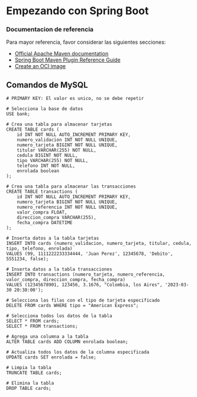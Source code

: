 # Empezando con Spring Boot

### Documentacion de referencia
Para mayor referencia, favor considerar las siguientes secciones:

* [Official Apache Maven documentation](https://maven.apache.org/guides/index.html)
* [Spring Boot Maven Plugin Reference Guide](https://docs.spring.io/spring-boot/docs/3.0.4/maven-plugin/reference/html/)
* [Create an OCI image](https://docs.spring.io/spring-boot/docs/3.0.4/maven-plugin/reference/html/#build-image)

## Comandos de MySQL

```MySql
# PRIMARY KEY: El valor es unico, no se debe repetir

# Selecciona la base de datos
USE bank;

# Crea una tabla para almacenar tarjetas
CREATE TABLE cards (
    id INT NOT NULL AUTO_INCREMENT PRIMARY KEY,
    numero_validacion INT NOT NULL UNIQUE,
    numero_tarjeta BIGINT NOT NULL UNIQUE,
    titular VARCHAR(255) NOT NULL,
    cedula BIGINT NOT NULL,
    tipo VARCHAR(255) NOT NULL,
    telefono INT NOT NULL,
    enrolada boolean
);

# Crea una tabla para almacenar las transacciones
CREATE TABLE transactions (
    id INT NOT NULL AUTO_INCREMENT PRIMARY KEY,
    numero_tarjeta BIGINT NOT NULL UNIQUE,
    numero_referencia INT NOT NULL UNIQUE,
    valor_compra FLOAT,
    direccion_compra VARCHAR(255),
    fecha_compra DATETIME
);

# Inserta datos a la tabla tarjetas
INSERT INTO cards (numero_validacion, numero_tarjeta, titular, cedula, tipo, telefono, enrolada)
VALUES (99, 1111222233334444, 'Juan Perez', 12345678, 'Debito', 5551234, false);

# Inserta datos a la tabla transacciones
INSERT INTO transactions (numero_tarjeta, numero_referencia, valor_compra, direccion_compra, fecha_compra)
VALUES (12345678901, 123456, 3.1676, "Colombia, los Aires", '2023-03-30 20:38:00');

# Selecciona las filas con el tipo de tarjeta especificado
DELETE FROM cards WHERE tipo = "American Express";

# Selecciona todos los datos de la tabla
SELECT * FROM cards;
SELECT * FROM transactions;

# Agrega una columna a la tabla
ALTER TABLE cards ADD COLUMN enrolada boolean;

# Actualiza todos los datos de la columna especificada
UPDATE cards SET enrolada = false;

# Limpia la tabla
TRUNCATE TABLE cards;

# Elimina la tabla
DROP TABLE cards;
```

